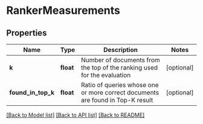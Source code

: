 # RankerMeasurements

## Properties
Name | Type | Description | Notes
------------ | ------------- | ------------- | -------------
**k** | **float** | Number of documents from the top of the ranking used for the evaluation | [optional] 
**found_in_top_k** | **float** | Ratio of queries whose one or more correct documents are found in Top-K result | [optional] 

[[Back to Model list]](../README.md#documentation-for-models) [[Back to API list]](../README.md#documentation-for-api-endpoints) [[Back to README]](../README.md)


